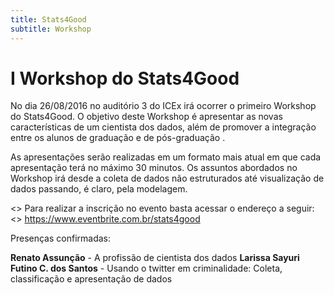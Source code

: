 ```yaml
---
title: Stats4Good
subtitle: Workshop
---
```


# I Workshop do Stats4Good

No dia 26/08/2016 no auditório 3 do ICEx irá ocorrer o primeiro Workshop do Stats4Good. O objetivo deste Workshop é apresentar as novas características de um cientista dos dados, além de promover a integração entre os alunos de graduação e de pós-graduação .

As apresentações serão realizadas em um formato mais atual em que cada apresentação terá no máximo 30 minutos. Os assuntos abordados no Workshop irá desde a coleta de dados não estruturados até visualização de dados passando, é claro, pela modelagem.

<> Para realizar a inscrição no evento basta acessar o endereço a seguir:
<> https://www.eventbrite.com.br/stats4good

Presenças confirmadas:

**Renato Assunção** - A profissão de cientista dos dados
**Larissa Sayuri Futino C. dos Santos** - Usando o twitter em criminalidade: Coleta, classificação e apresentação de dados



